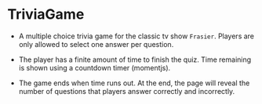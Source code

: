 # TriviaGame

* A multiple choice trivia game for the classic tv show `Frasier`. Players are only allowed to select one answer per question.

* The player has a finite amount of time to finish the quiz. Time remaining is shown using a countdown timer (momentjs). 

* The game ends when time runs out. At the end, the page will reveal the number of questions that players answer correctly and incorrectly.

